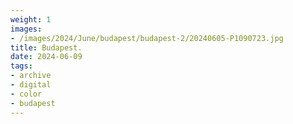 ```yaml
---
weight: 1
images:
- /images/2024/June/budapest/budapest-2/20240605-P1090723.jpg
title: Budapest.
date: 2024-06-09
tags:
- archive
- digital
- color
- budapest
---
```


